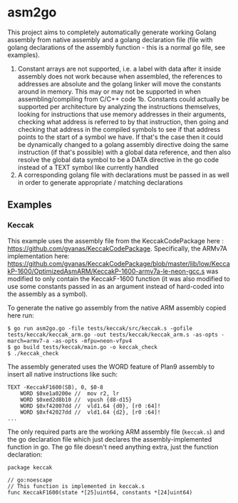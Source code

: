 # asm2go

This project aims to completely automatically generate working Golang assembly from native assembly and a golang declaration file (file with golang declarations of the assembly function - this is a normal go file, see examples).

1. Constant arrays are not supported, i.e. a label with data after it inside assembly does not work because when assembled, the references to addresses are absolute and the golang linker will move the constants around in memory. This may or may not be supported in when assembling/compiling from C/C++ code
1b. Constants could actually be supported per architecture by analyzing the instructions themselves, looking for instructions that use memory addresses in their arguments, checking what address is referred to by that instruction, then going and checking that address in the compiled symbols to see if that address points to the start of a symbol we have. If that's the case then it could be dynamically changed to a golang assembly directive doing the same instruction (if that's possible) with a global data reference, and then also resolve the global data symbol to be a DATA directive in the go code instead of a TEXT symbol like currently handled
2. A corresponding golang file with declarations must be passed in as well in order to generate appropriate / matching declarations

## Examples

### Keccak

This example uses the assembly file from the KeccakCodePackage here : https://github.com/gvanas/KeccakCodePackage. Specifically, the ARMv7A implementation here: https://github.com/gvanas/KeccakCodePackage/blob/master/lib/low/KeccakP-1600/OptimizedAsmARM/KeccakP-1600-armv7a-le-neon-gcc.s was modified to only contain the KeccakF-1600 function (it was also modified to use some constants passed in as an argument instead of hard-coded into the assembly as a symbol). 

To generate the native go assembly from the native ARM assembly copied here run:

	$ go run asm2go.go -file tests/keccak/src/keccak.s -gofile tests/keccak/keccak_arm.go -out tests/keccak/keccak_arm.s -as-opts -march=armv7-a -as-opts -mfpu=neon-vfpv4
	$ go build tests/keccak/main.go -o keccak_check
	$ ./keccak_check

The assembly generated uses the WORD feature of Plan9 assembly to insert all native instructions like such:

```
TEXT ·KeccakF1600(SB), 0, $0-8
    WORD $0xe1a0200e //  mov r2, lr
    WORD $0xed2d8b10 //  vpush {d8-d15}
    WORD $0xf42007dd //  vld1.64 {d0}, [r0 :64]!
    WORD $0xf42027dd //  vld1.64 {d2}, [r0 :64]!
...
```

The only required parts are the working ARM assembly file (`keccak.s`) and the go declaration file which just declares the assembly-implemented function in go. The go file doesn't need anything extra, just the function declaration:

```
package keccak

// go:noescape
// This function is implemented in keccak.s
func KeccakF1600(state *[25]uint64, constants *[24]uint64)

```